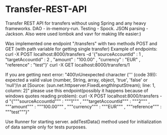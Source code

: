 # Transfer-REST-API
Transfer REST API for transfers without using Spring and any heavy frameworks. 
DAO - in-memory-run.
Testing - Spock.
JSON parsing - Jackson.
Also were used lombok and vavr for making life easier:)

Was implemented one endpoint "/transfers" with two methods POST and GET (with path variable for getting single transfer)
Example of endpoints:
curl -X POST localhost:8000/transfers -d '{"sourceAccountId" : 1 , "targetAccountId" : 2 , "amount" : "100.00" , "currency" : "EUR" , "reference" : "test"}'
curl -X GET localhost:8000/transfers/1

If you are getting next error:
"400\nUnexpected character (''' (code 39)): expected a valid value (number, String, array, object, 'true', 'false' or 'null')\n at [Source: (sun.net.httpserver.FixedLengthInputStream); line: 1, column: 2]"
please use this endpoint(possibly it happens because of windows quotes reading problem):
curl -X POST localhost:8000/transfers -d "{"""sourceAccountId""" : """1""" , """targetAccountId""" : """2""" , """amount""" : """100.00""" , """currency""" : """EUR""" , """reference""" : """test"""}"

Use Runner for starting server.
addTestData() method used for initialization of data sample only for tests purposes.
